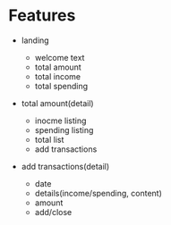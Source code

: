 # Features
* landing
    * welcome text
    * total amount
    * total income
    * total spending

* total amount(detail)
    * inocme listing
    * spending listing
    * total list
    * add transactions

* add transactions(detail)
    * date
    * details(income/spending, content)
    * amount
    * add/close
